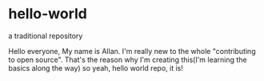 # hello-world
a traditional repository

Hello everyone, My name is Allan.
I'm really new to the whole "contributing to open source".
That's the reason why I'm creating this(I'm learning the basics along the way)
so yeah, hello world repo, it is!

